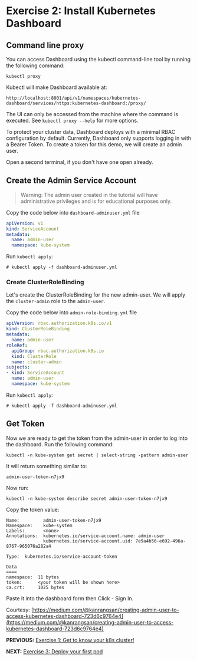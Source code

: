 # Exercise 2: Install Kubernetes Dashboard

## Command line proxy
You can access Dashboard using the kubectl command-line tool by running the following command:
```
kubectl proxy
```
Kubectl will make Dashboard available at:
```
http://localhost:8001/api/v1/namespaces/kubernetes-dashboard/services/https:kubernetes-dashboard:/proxy/
```

The UI can only be accessed from the machine where the command is executed. See `kubectl proxy --help` for more options.

To protect your cluster data, Dashboard deploys with a minimal RBAC configuration by default. Currently, Dashboard only supports logging in with a Bearer Token. To create a token for this demo, we will create an admin user.

Open a second terminal, if you don't have one open already.

## Create the Admin Service Account

>Warning: The admin user created in the tutorial will have administrative privileges and is for educational purposes only.

Copy the code below into `dashboard-adminuser.yml` file

```yaml
apiVersion: v1
kind: ServiceAccount
metadata:
  name: admin-user
  namespace: kube-system
```

Run `kubectl apply`:

```
# kubectl apply -f dashboard-adminuser.yml
```

### Create ClusterRoleBinding
Let's create the ClusterRoleBinding for the new admin-user. We will apply the `cluster-admin` role to the `admin-user`.

Copy the code below into `admin-role-binding.yml` file

```yaml
apiVersion: rbac.authorization.k8s.io/v1
kind: ClusterRoleBinding
metadata:
  name: admin-user
roleRef:
  apiGroup: rbac.authorization.k8s.io
  kind: ClusterRole
  name: cluster-admin
subjects:
- kind: ServiceAccount
  name: admin-user
  namespace: kube-system
```  

Run `kubectl apply`:

```
# kubectl apply -f dashboard-adminuser.yml
```

## Get Token

Now we are ready to get the token from the admin-user in order to log into the dashboard. Run the following command:

```
kubectl -n kube-system get secret | select-string -pattern admin-user
```

It will return something similar to:

```
admin-user-token-n7jx9
```

Now run:

```
kubectl -n kube-system describe secret admin-user-token-n7jx9
```

Copy the token value:

```
Name:         admin-user-token-n7jx9
Namespace:    kube-system
Labels:       <none>
Annotations:  kubernetes.io/service-account.name: admin-user
              kubernetes.io/service-account.uid: 7e9a4b56-e692-496a-8767-965076a282a4

Type:  kubernetes.io/service-account-token

Data
====
namespace:  11 bytes
token:      <your token will be shown here>
ca.crt:     1025 bytes
```

Paste it into the dashboard form then Click - Sign In.

Courtesy: [https://medium.com/@kanrangsan/creating-admin-user-to-access-kubernetes-dashboard-723d6c9764e4](https://medium.com/@kanrangsan/creating-admin-user-to-access-kubernetes-dashboard-723d6c9764e4)


**PREVIOUS:** [Exercise 1: Get to know your k8s cluster!](get_to_know_cluster.md)

**NEXT:** [Exercise 3: Deploy your first pod](deploy_first_pod.md)
